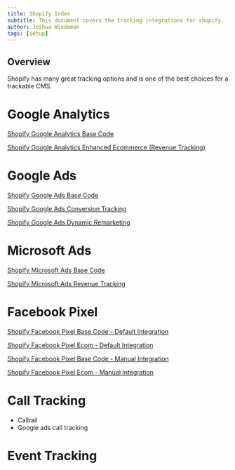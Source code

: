 ```yaml
---
title: Shopify Index
subtitle: This document covers the tracking integrations for shopify.
author: Joshua Wiedeman
tags: [setup]
---
```


## Overview
Shopify has many great tracking options and is one of the best choices for a trackable CMS. 

# Google Analytics

[Shopify Google Analytics Base Code]({{site.url}}/articles/shopify-google-analytics-basecode)

[Shopify Google Analytics Enhanced Ecommerce (Revenue Tracking)]({{site.url}}/articles/shopify-google-analytics-basecode)

# Google Ads

[Shopify Google Ads Base Code]({{site.url}}/articles/shopify-google-ads-basecode)

[Shopify Google Ads Conversion Tracking]({{site.url}}/articles/shopify-google-ads-conversiontracking)

[Shopify Google Ads Dynamic Remarketing]({{site.url}}/articles/shopify-google-ads-dynamicremarketing)

# Microsoft Ads

[Shopify Microsoft Ads Base Code]({{site.url}}/articles/shopify-microsoft-ads-basecode)

[Shopify Microsoft Ads Revenue Tracking]({{site.url}}/articles/shopify-microsoft-ads-ecom)




# Facebook Pixel

[Shopify Facebook Pixel Base Code - Default Integration]({{site.url}}/articles/shopify-facebook-pixel-basecode-default)

[Shopify Facebook Pixel Ecom - Default Integration]({{site.url}}/articles/shopify-facebook-pixel-ecom-default)


[Shopify Facebook Pixel Base Code - Manual Integration]({{site.url}}/articles/shopify-facebook-pixel-basecode-manual)

[Shopify Facebook Pixel Ecom - Manual Integration]({{site.url}}/articles/shopify-facebook-pixel-ecom-manual)


# Call Tracking 

- Callrail
- Google ads call tracking


# Event Tracking 